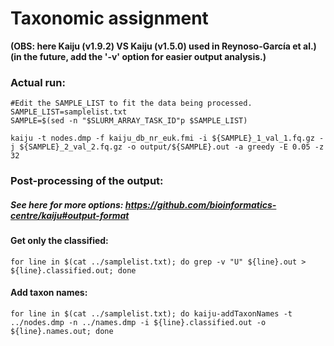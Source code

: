 # Taxonomic assignment 
**(OBS: here Kaiju (v1.9.2) VS Kaiju (v1.5.0) used in Reynoso-García et al.)**\
**(in the future, add the '-v' option for easier output analysis.)**

### Actual run:
```
#Edit the SAMPLE_LIST to fit the data being processed. 
SAMPLE_LIST=samplelist.txt
SAMPLE=$(sed -n "$SLURM_ARRAY_TASK_ID"p $SAMPLE_LIST)

kaiju -t nodes.dmp -f kaiju_db_nr_euk.fmi -i ${SAMPLE}_1_val_1.fq.gz -j ${SAMPLE}_2_val_2.fq.gz -o output/${SAMPLE}.out -a greedy -E 0.05 -z 32
```

### Post-processing of the output: 
##### See here for more options: https://github.com/bioinformatics-centre/kaiju#output-format 

#### Get only the classified:
```
for line in $(cat ../samplelist.txt); do grep -v "U" ${line}.out > ${line}.classified.out; done
```

#### Add taxon names:
```
for line in $(cat ../samplelist.txt); do kaiju-addTaxonNames -t ../nodes.dmp -n ../names.dmp -i ${line}.classified.out -o ${line}.names.out; done
```
